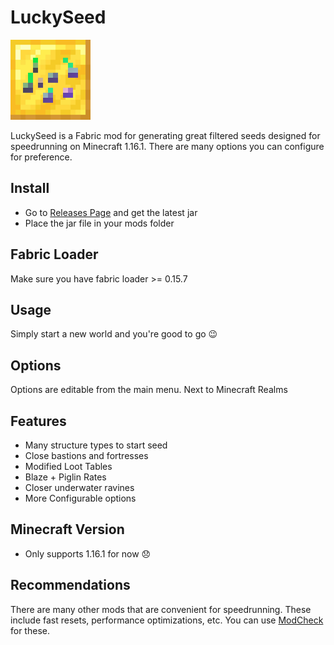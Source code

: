 # LuckySeed

![Alt text](src/main/resources/assets/luckyseed/icon.png)

LuckySeed is a Fabric mod for generating great filtered seeds designed for speedrunning on Minecraft 1.16.1. There are
many options you can configure for preference.

## Install

- Go to [Releases Page](https://github.com/LoneCoder21/LuckySeed/releases) and get the latest jar
- Place the jar file in your mods folder

## Fabric Loader

Make sure you have fabric loader >= 0.15.7

## Usage

Simply start a new world and you're good to go 😉

## Options

Options are editable from the main menu. Next to Minecraft Realms

## Features

- Many structure types to start seed
- Close bastions and fortresses
- Modified Loot Tables
- Blaze + Piglin Rates
- Closer underwater ravines
- More Configurable options

## Minecraft Version

- Only supports 1.16.1 for now 😞

## Recommendations

There are many other mods that are convenient for speedrunning. These include fast resets, performance optimizations,
etc. You can use [ModCheck](https://github.com/RedLime/ModCheck) for these.